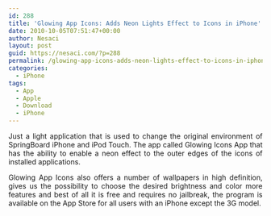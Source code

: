 ```yaml
---
id: 288
title: 'Glowing App Icons: Adds Neon Lights Effect to Icons in iPhone'
date: 2010-10-05T07:51:47+00:00
author: Nesaci
layout: post
guid: https://nesaci.com/?p=288
permalink: /glowing-app-icons-adds-neon-lights-effect-to-icons-in-iphone/
categories:
  - iPhone
tags:
  - App
  - Apple
  - Download
  - iPhone
---
```

<p style="text-align: justify;">
  Just a light application that is used to change the original environment of SpringBoard iPhone and iPod Touch. The app called Glowing Icons App that has the ability to enable a neon effect to the outer edges of the icons of installed applications.
</p>

<p style="text-align: justify;">
  Glowing App Icons also offers a number of wallpapers in high definition, gives us the possibility to choose the desired brightness and color more features and best of all it is free and requires no jailbreak, the program is available on the App Store for all users with an iPhone except the 3G model.
</p>